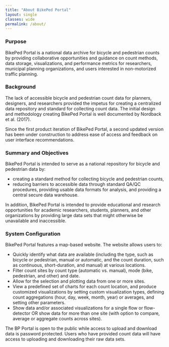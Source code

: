 ```yaml
---
title: "About BikePed Portal"
layout: single
classes: wide
permalink: /about/
---
```

### Purpose
BikePed Portal is a national data archive for bicycle and pedestrian counts by providing collaborative opportunities and guidance on count methods, data storage, visualizations, and performance metrics for researchers, municipal planning organizations, and users interested in non-motorized traffic planning.

### Background
The lack of accessible bicycle and pedestrian count data for planners, designers, and researchers provided the impetus for creating a centralized data repository and standard for collecting count data. The initial design and methodology creating BikePed Portal is well documented by Nordback et al. (2017).

Since the first product iteration of BikePed Portal, a second updated version has been under construction to address ease of access and feedback on user interface recommendations.

### Summary and Objectives
BikePed Portal is intended to serve as a national repository for bicycle and pedestrian data by:
- creating a standard method for collecting bicycle and pedestrian counts,
- reducing barriers to accessible data through standard QA/QC procedures, providing usable data formats for analysis, and providing a central secure data warehouse.

In addition, BikePed Portal is intended to provide educational and research opportunities for academic researchers, students, planners, and other organizations by providing large data sets that might otherwise be unavailable and inaccessible.

### System Configuration
BikePed Portal features a map-based website. The website allows users to:
- Quickly identify what data are available (including the type, such as bicycle or pedestrian, manual or automatic, and the count duration, such as continuous, short-duration, and manual) at various locations.
- Filter count sites by count type (automatic vs. manual), mode (bike, pedestrian, and other) and date.
- Allow for the selection and plotting data from one or more sites.
- View a predefined set of charts for each count location, and produce customized visualizations by setting custom visualization types, defining count aggregations (hour, day, week, month, year) or averages, and setting other parameters.
- Show data and/or associated visualizations for a single flow or flow-detector OR show data for more than one site (with option to compare, average or aggregate counts across sites).

The BP Portal is open to the public while access to upload and download data is password protected. Users who have provided count data will have access to uploading and downloading their raw data sets.
